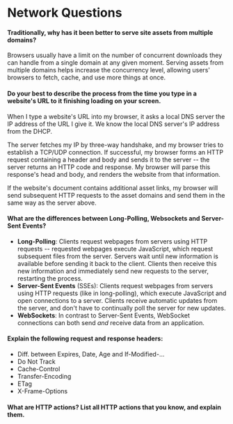 # Network Questions

#### Traditionally, why has it been better to serve site assets from multiple domains?

Browsers usually have a limit on the number of concurrent downloads they can
handle from a single domain at any given moment. Serving assets from multiple
domains helps increase the concurrency level, allowing users' browsers to fetch,
cache, and use more things at once.

#### Do your best to describe the process from the time you type in a website's URL to it finishing loading on your screen.

When I type a website's URL into my browser, it asks a local DNS server the IP
address of the URL I give it. We know the local DNS server's IP address from the DHCP.

The server fetches my IP by three-way handshake, and my browser tries to
establish a TCP/UDP connection. If successful, my browser forms an HTTP request
containing a header and body and sends it to the server -- the server returns an
HTTP code and response. My browser will parse this response's head and body, and
renders the website from that information. 

If the website's document contains additional asset links, my browser will send 
subsequent HTTP requests to the asset domains and send them in the same way as the server above.

#### What are the differences between Long-Polling, Websockets and Server-Sent Events?

- **Long-Polling**: Clients request webpages from servers using HTTP requests --
  requested webpages execute JavaScript, which request subsequent files from the
  server. Servers wait until new information is available before sending it back
  to the client. Clients then receive this new information and immediately send
  new requests to the server, restarting the process.
- **Server-Sent Events** (SSEs): Clients request webpages from servers using
  HTTP requests (like in long-polling), which execute JavaScript and open
  connections to a server. Clients receive automatic updates from the server,
  and don't have to continually poll the server for new updates.
- **WebSockets**: In contrast to Server-Sent Events, WebSocket connections can
  both send *and* receive data from an application.

#### Explain the following request and response headers:

 * Diff. between Expires, Date, Age and If-Modified-...
  * Do Not Track
  * Cache-Control
  * Transfer-Encoding
  * ETag
  * X-Frame-Options

#### What are HTTP actions? List all HTTP actions that you know, and explain them.
